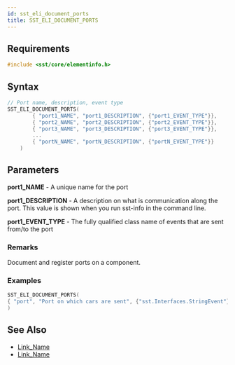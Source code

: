 ```yaml
---
id: sst_eli_document_ports
title: SST_ELI_DOCUMENT_PORTS
---
```


## Requirements

```cpp
#include <sst/core/elementinfo.h>
```

## Syntax

```cpp
// Port name, description, event type
SST_ELI_DOCUMENT_PORTS(
		{ "port1_NAME", "port1_DESCRIPTION", {"port1_EVENT_TYPE"}},
        { "port2_NAME", "port2_DESCRIPTION", {"port2_EVENT_TYPE"}},
        { "port3_NAME", "port3_DESCRIPTION", {"port3_EVENT_TYPE"}},
        ...
        { "portN_NAME", "portN_DESCRIPTION", {"portN_EVENT_TYPE"}}
	)
```

## Parameters

**port1_NAME** - A unique name for the port

**port1_DESCRIPTION** - A description on what is communication along the port. This value is shown when you run sst-info in the command line.

**port1_EVENT_TYPE** - The fully qualified class name of events that are sent from/to the port

### Remarks

Document and register ports on a component.

### Examples

```cpp
SST_ELI_DOCUMENT_PORTS(
{ "port", "Port on which cars are sent", {"sst.Interfaces.StringEvent"}}
)
```

## See Also

- [Link_Name](TBA)
- [Link_Name](TBA)